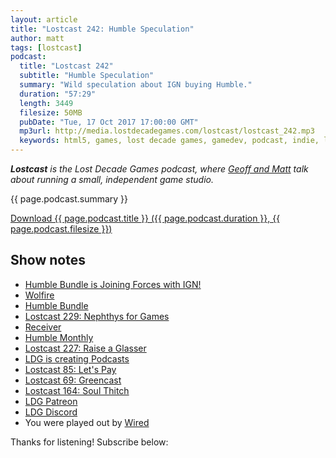 ```yaml
---
layout: article
title: "Lostcast 242: Humble Speculation"
author: matt
tags: [lostcast]
podcast:
  title: "Lostcast 242"
  subtitle: "Humble Speculation"
  summary: "Wild speculation about IGN buying Humble."
  duration: "57:29"
  length: 3449
  filesize: 50MB
  pubDate: "Tue, 17 Oct 2017 17:00:00 GMT"
  mp3url: http://media.lostdecadegames.com/lostcast/lostcast_242.mp3
  keywords: html5, games, lost decade games, gamedev, podcast, indie, lostcast
---
```

_**Lostcast** is the Lost Decade Games podcast, where [Geoff and Matt](/about/) talk about running a small, independent game studio._

{{ page.podcast.summary }}

<a class="download-podcast" href="{{ page.podcast.mp3url }}">
	Download {{ page.podcast.title }} ({{ page.podcast.duration }}, {{ page.podcast.filesize }})
</a>

## Show notes

* [Humble Bundle is Joining Forces with IGN!](http://blog.humblebundle.com/post/166366386976/humble-bundle-is-joining-forces-with-ign)
* [Wolfire](http://www.wolfire.com/)
* [Humble Bundle](https://www.crunchbase.com/organization/humble-bundle)
* [Lostcast 229: Nephthys for Games](http://www.lostdecadegames.com/lostcast-229/)
* [Receiver](http://www.wolfire.com/receiver)
* [Humble Monthly](https://www.humblebundle.com/monthly)
* [Lostcast 227: Raise a Glasser](http://www.lostdecadegames.com/lostcast-227/)
* [LDG is creating Podcasts](https://www.patreon.com/lostdecadegames)
* [Lostcast 85: Let's Pay](http://www.lostdecadegames.com/lostcast-85/)
* [Lostcast 69: Greencast](http://www.lostdecadegames.com/lostcast-69/)
* [Lostcast 164: Soul Thitch](http://www.lostdecadegames.com/lostcast-164/)
* [LDG Patreon](https://www.patreon.com/lostdecadegames)
* [LDG Discord](https://discord.gg/jNHav65)
* You were played out by [Wired](https://joshuamorse.bandcamp.com/track/wired)

Thanks for listening! Subscribe below:
